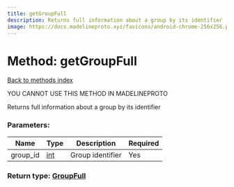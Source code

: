 ```yaml
---
title: getGroupFull
description: Returns full information about a group by its identifier
image: https://docs.madelineproto.xyz/favicons/android-chrome-256x256.png
---
```

# Method: getGroupFull  
[Back to methods index](index.md)


YOU CANNOT USE THIS METHOD IN MADELINEPROTO


Returns full information about a group by its identifier

### Parameters:

| Name     |    Type       | Description | Required |
|----------|---------------|-------------|----------|
|group\_id|[int](../types/int.md) | Group identifier | Yes|


### Return type: [GroupFull](../types/GroupFull.md)

